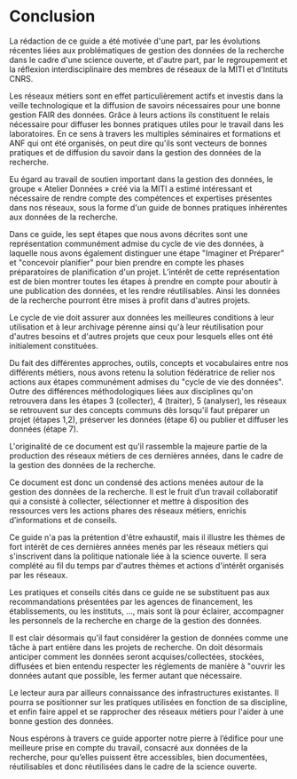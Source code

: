 # Conclusion

La rédaction de ce guide a été motivée d'une part, par les
évolutions récentes liées aux problématiques de gestion des données
de la recherche dans le cadre d'une science ouverte, et d'autre
part, par le regroupement et la réflexion interdisciplinaire des
membres de réseaux de la MITI et d'Intituts CNRS.

Les réseaux métiers sont en effet particulièrement actifs et investis
dans la veille technologique et la diffusion de savoirs nécessaires
pour une bonne gestion FAIR des données. Grâce à leurs actions ils
constituent le relais nécessaire pour diffuser les bonnes pratiques
utiles pour le travail dans les laboratoires. En ce sens à travers
les multiples séminaires et formations et ANF qui ont été organisés,
on peut dire qu'ils sont vecteurs de bonnes pratiques et de diffusion
du savoir dans la gestion des données de la recherche.

Eu égard au travail de soutien important dans la gestion des données,
le groupe « Atelier Données » créé via la MITI a estimé intéressant
et nécessaire de rendre compte des compétences et expertises présentes
dans nos réseaux, sous la forme d'un guide de bonnes pratiques
inhérentes aux données de la recherche.

Dans ce guide, les sept étapes que nous avons décrites sont une représentation communément admise du cycle de vie des données, à laquelle nous avons également distinguer une étape "Imaginer et Préparer" et "concevoir planifier" pour bien prendre en compte
les phases préparatoires de planification d'un projet.
L’intérêt de cette représentation est de bien montrer toutes les étapes à prendre en compte pour aboutir à une publication des données, et les rendre réutilisables. Ainsi les données de la recherche pourront être mises à profit dans d'autres projets.


Le cycle de vie doit assurer aux données les meilleures conditions à leur utilisation et
à leur archivage pérenne ainsi qu'à leur réutilisation pour d'autres
besoins et d'autres projets que ceux pour lesquels elles ont été
initialement constituées.

Du fait des différentes approches, outils, concepts et vocabulaires
entre nos différents métiers, nous avons retenu la solution fédératrice
de relier nos actions aux étapes communément admises du "cycle de
vie des données". Outre des différences méthodologiques liées aux
disciplines qu'on retrouvera dans les étapes 3 (collecter), 4
(traiter), 5 (analyser), les réseaux se retrouvent sur des concepts
communs dès lorsqu'il faut préparer un projet (étapes 1,2), préserver
les données (étape 6) ou publier et diffuser les données (étape 7).

L'originalité de ce document est qu'il rassemble la majeure partie
de la production des réseaux métiers de ces dernières années, dans
le cadre de la gestion des données de la recherche.

Ce document est donc un condensé des actions menées autour de la
gestion des données de la recherche. Il est le fruit d’un travail
collaboratif qui a consisté à collecter, sélectionner et mettre à
disposition des ressources vers les actions phares des réseaux
métiers, enrichis d’informations et de conseils.

Ce guide n'a pas la prétention d'être exhaustif, mais il illustre
les thèmes de fort intérêt de ces dernières années menés par les
réseaux métiers qui s'inscrivent dans la politique nationale liée
à la science ouverte. Il sera complété au fil du temps par d'autres
thèmes et actions d'intérêt organisés par les réseaux.

Les pratiques et conseils cités dans ce guide ne se substituent pas
aux recommandations présentées par les agences de financement, les
établissements, ou les instituts, ..., mais sont là pour éclairer,
accompagner les personnels de la recherche en charge de la gestion
des données.

Il est clair désormais qu'il faut considérer la gestion de données
comme une tâche à part entière dans les projets de recherche. On
doit désormais anticiper comment les données seront acquises/collectées,
stockées, diffusées et bien entendu respecter les réglements de
manière à "ouvrir les données autant que possible, les fermer autant
que nécessaire.

Le lecteur aura par ailleurs connaissance des infrastructures existantes. Il
pourra se positionner sur les pratiques utilisées en fonction de
sa discipline, et enfin faire appel et se rapprocher des réseaux
métiers pour l'aider à une bonne gestion des données.

Nous espérons à travers ce guide apporter notre pierre à
l’édifice pour une meilleure prise en compte du travail, consacré
aux données de la recherche, pour qu’elles puissent être accessibles,
bien documentées, réutilisables et donc réutilisées dans le cadre
de la science ouverte.

